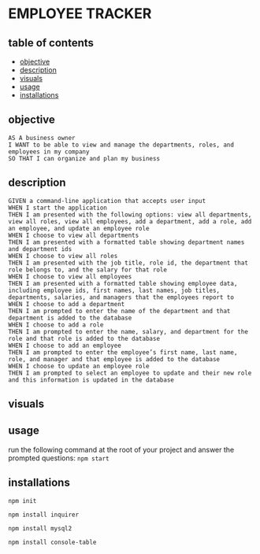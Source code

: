 # EMPLOYEE TRACKER

## table of contents
- [objective](#objective)
- [description](#description)
- [visuals](#visuals)
- [usage](#usage)
- [installations](#installations)
  
## objective
```
AS A business owner
I WANT to be able to view and manage the departments, roles, and employees in my company
SO THAT I can organize and plan my business
```

## description
``` 
GIVEN a command-line application that accepts user input
WHEN I start the application
THEN I am presented with the following options: view all departments, view all roles, view all employees, add a department, add a role, add an employee, and update an employee role
WHEN I choose to view all departments
THEN I am presented with a formatted table showing department names and department ids
WHEN I choose to view all roles
THEN I am presented with the job title, role id, the department that role belongs to, and the salary for that role
WHEN I choose to view all employees
THEN I am presented with a formatted table showing employee data, including employee ids, first names, last names, job titles, departments, salaries, and managers that the employees report to
WHEN I choose to add a department
THEN I am prompted to enter the name of the department and that department is added to the database
WHEN I choose to add a role
THEN I am prompted to enter the name, salary, and department for the role and that role is added to the database
WHEN I choose to add an employee
THEN I am prompted to enter the employee’s first name, last name, role, and manager and that employee is added to the database
WHEN I choose to update an employee role
THEN I am prompted to select an employee to update and their new role and this information is updated in the database 
```

## visuals

## usage
  
run the following command at the root of your project and answer the prompted questions:
`npm start`  

## installations   
  
`npm init`
  
`npm install inquirer`

`npm install mysql2`

`npm install console-table`

  

  
